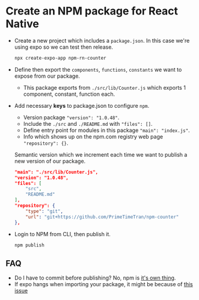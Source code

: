 # Create an NPM package for React Native

- Create a new project which includes a `package.json`. In this case we're using expo so we can test then release.

  ```sh
  npx create-expo-app npm-rn-counter
  ```

- Define then export the `components`, `functions`, `constants` we want to expose from our package.
  - This package exports from `./src/lib/Counter.js` which exports 1 component, constant, function each.

- Add necessary **keys** to package.json to configure `npm`.
  - Version package `"version": "1.0.48"`.
  - Include the `./src` and `./README.md` with `"files": []`.
  - Define entry point for modules in this package `"main": "index.js"`.
  - Info which shows up on the npm.com registry web page `"repository": {}`.

  Semantic version which we increment each time we want to publish a new version of our package.

  ```json
  "main": "./src/lib/Counter.js",
  "version": "1.0.48",
  "files": [
      "src",
      "README.md"
  ],
  "repository": {
      "type": "git",
      "url": "git+https://github.com/PrimeTimeTran/npm-counter"
  },
  ```

- Login to NPM from CLI, then publish it.

  `npm publish`

## FAQ

- Do I have to commit before publishing? No, npm is [it's own thing](https://stackoverflow.com/questions/36371416/does-npm-publish-command-commit-changes#:~:text=The%20act%20of%20publishing%20to,will%20not%20commit%20for%20you.).
- If expo hangs when importing your package, it might be because of [this issue](https://stackoverflow.com/questions/72092719/expo-freezes-if-using-reactnatives-stylesheet)
